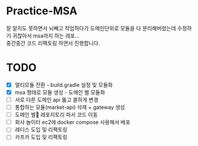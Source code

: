 # Practice-MSA
잘 알지도 못하면서 뇌빼고 작업하다가 도메인단위로 모듈을 다 분리해버렸는데 수정하기 귀찮아서 msa까지 하는 레포...   
중간중간 코드 리팩토링 하면서 진행합니다. 

# TODO
- [x] 멀티모듈 전환 - build.gradle 설정 및 모듈화
- [x] msa 형태로 모듈 생성 - 도메인 별 모듈화
- [ ] 서로 다른 도메인 api 뚫고 콜하게 변경
- [ ] 통합하는 모듈(market-api) 삭제 + gateway 생성
- [ ] 도메인 별 레포지토리 파서 코드 이동
- [ ] 회사 놀이터 ec2에 docker compose 사용해서 배포
- [ ] 레디스 도입 및 리팩토링
- [ ] 카프카 도입 및 리팩토링
